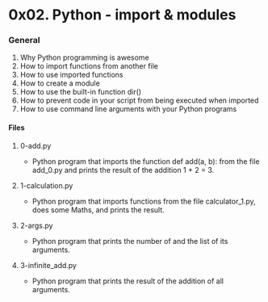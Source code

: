 # 0x02. Python - import & modules


### General
1. Why Python programming is awesome
2. How to import functions from another file
3. How to use imported functions
4. How to create a module
5. How to use the built-in function dir()
6. How to prevent code in your script from being executed when imported
7. How to use command line arguments with your Python programs

#### Files
1. 0-add.py
   - Python program that imports the function def add(a, b): from the file add_0.py and prints the result of the addition 1 + 2 = 3.

2. 1-calculation.py
   - Python program that imports functions from the file calculator_1.py, does some Maths, and prints the result.

3. 2-args.py
   - Python program that prints the number of and the list of its arguments.

4. 3-infinite_add.py
   - Python program that prints the result of the addition of all arguments.

